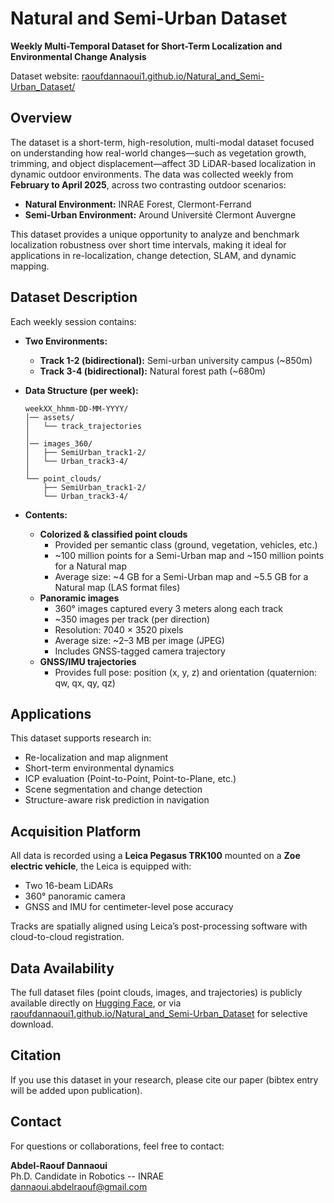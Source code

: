 # Natural and Semi-Urban  Dataset
**Weekly Multi-Temporal Dataset for Short-Term Localization and Environmental Change Analysis**

Dataset website: <a href="https://raoufdannaoui1.github.io/Natural_and_Semi-Urban_Dataset/" target="_blank">raoufdannaoui1.github.io/Natural_and_Semi-Urban_Dataset/</a>
 

## Overview
The dataset is a short-term, high-resolution, multi-modal dataset focused on understanding how real-world changes—such as vegetation growth, trimming, and object displacement—affect 3D LiDAR-based localization in dynamic outdoor environments. The data was collected weekly from **February to April 2025**, across two contrasting outdoor scenarios:

- **Natural Environment:** INRAE Forest, Clermont-Ferrand  
- **Semi-Urban Environment:** Around Université Clermont Auvergne

This dataset provides a unique opportunity to analyze and benchmark localization robustness over short time intervals, making it ideal for applications in re-localization, change detection, SLAM, and dynamic mapping.


## Dataset Description
Each weekly session contains:

- **Two Environments:**
  - **Track 1-2 (bidirectional):** Semi-urban university campus (~850m)
  - **Track 3-4 (bidirectional):** Natural forest path (~680m)


- **Data Structure (per week):**
    ```plaintext
    weekXX_hhmm-DD-MM-YYYY/
    │── assets/
    │   └── track_trajectories
    │
    │── images_360/
    │   ├── SemiUrban_track1-2/
    │   └── Urban_track3-4/
    │
    └── point_clouds/
        ├── SemiUrban_track1-2/
        └── Urban_track3-4/
    ```


- **Contents:**
  - **Colorized & classified point clouds**  
    - Provided per semantic class (ground, vegetation, vehicles, etc.)  
    - ~100 million points for a Semi-Urban map and ~150 million points for a Natural map
    - Average size: ~4 GB for a Semi-Urban map and ~5.5 GB for a Natural map (LAS format files)  
  - **Panoramic images**  
    - 360° images captured every 3 meters along each track  
    - ~350 images per track (per direction)  
    - Resolution: 7040 × 3520 pixels  
    - Average size: ~2–3 MB per image (JPEG)  
    - Includes GNSS-tagged camera trajectory
  - **GNSS/IMU trajectories**  
    - Provides full pose: position (x, y, z) and orientation (quaternion: qw, qx, qy, qz)  



## Applications
This dataset supports research in:
- Re-localization and map alignment
- Short-term environmental dynamics
- ICP evaluation (Point-to-Point, Point-to-Plane, etc.)
- Scene segmentation and change detection
- Structure-aware risk prediction in navigation


## Acquisition Platform
All data is recorded using a **Leica Pegasus TRK100** mounted on a **Zoe electric vehicle**, the Leica is equipped with:
- Two 16-beam LiDARs  
- 360° panoramic camera  
- GNSS and IMU for centimeter-level pose accuracy  

Tracks are spatially aligned using Leica’s post-processing software with cloud-to-cloud registration.


## Data Availability
The full dataset files (point clouds, images, and trajectories) is publicly available directly on [Hugging Face](https://huggingface.co/datasets/ardannaoui/Natural_and_Semi-Urban_Dataset/tree/main), or via [raoufdannaoui1.github.io/Natural_and_Semi-Urban_Dataset](https://raoufdannaoui1.github.io/Natural_and_Semi-Urban_Dataset/) for selective download.

## Citation
If you use this dataset in your research, please cite our paper (bibtex entry will be added upon publication). 


## Contact
For questions or collaborations, feel free to contact:

**Abdel-Raouf Dannaoui**  
Ph.D. Candidate in Robotics -- INRAE  
dannaoui.abdelraouf@gmail.com
